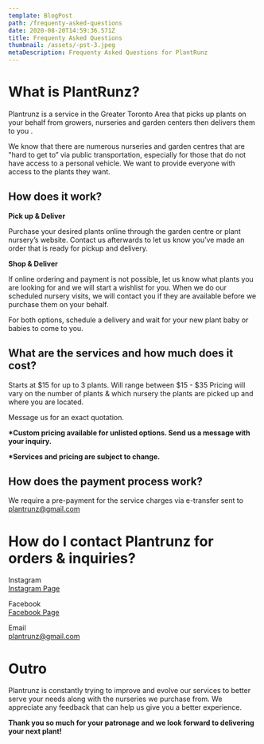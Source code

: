 ```yaml
---
template: BlogPost
path: /frequenty-asked-questions
date: 2020-08-20T14:59:36.571Z
title: Frequenty Asked Questions
thumbnail: /assets/-pst-3.jpeg
metaDescription: Frequenty Asked Questions for PlantRunz
---
```


# What is PlantRunz?

Plantrunz is a service in the Greater Toronto Area that picks up plants on your behalf from growers, nurseries and garden centers then delivers them to you .

We know that there are numerous nurseries and garden centres that are "hard to get to” via public transportation, especially for those that do not have access to a personal vehicle. We want to provide everyone with access to the plants they want.

## How does it work?

**Pick up & Deliver**

Purchase your desired plants online through the garden centre or plant nursery’s website. Contact us afterwards to let us know you’ve made an order that is ready for pickup and delivery.

**Shop & Deliver**

If online ordering and payment is not possible, let us know what plants you are looking for and we will start a wishlist for you. When we do our scheduled nursery visits, we will contact you if they are available before we purchase them on your behalf.

For both options, schedule a delivery and wait for your new plant baby or babies to come to you.

## What are the services and how much does it cost?

Starts at $15 for up to 3 plants.  Will range between $15 - \$35 Pricing will vary on the number of plants & which nursery the plants are picked up and where you are located.

Message us for an exact quotation.

**\*Custom pricing available for unlisted options. Send us a message with your inquiry.**

**\*Services and pricing are subject to change.**

## How does the payment process work?

We require a pre-payment for the service charges via e-transfer sent to plantrunz@gmail.com

# How do I contact Plantrunz for orders & inquiries?

<p>
Instagram <br />
<a target="_blank" href="https://www.instagram.com/plantrunz/">
    Instagram Page
</a>
</p>
<p>
Facebook <br />
<a target="_blank" href="https://www.facebook.com/plantrunz">
    Facebook Page
</a>
</p>
<p>
Email <br />
<a href="mailto:plantrunz@gmail.com">plantrunz@gmail.com</a>
</p>

# Outro

Plantrunz is constantly trying to improve and evolve our services to better serve your needs along with the nurseries we purchase from. We appreciate any feedback that can help us give you a better experience.

**Thank you so much for your patronage and we look forward to delivering your next plant!**
